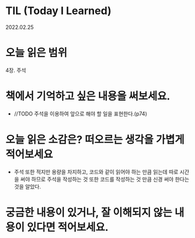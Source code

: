 # TIL (Today I Learned)

2022.02.25

# 오늘 읽은 범위

4장. 주석

# 책에서 기억하고 싶은 내용을 써보세요.

- //TODO 주석을 이용하여 앞으로 해야 할 일을 표현한다.(p74)

# 오늘 읽은 소감은? 떠오르는 생각을 가볍게 적어보세요

- 주석 또한 적지만 용량을 차지하고, 코드와 같이 읽어야 하는 만큼 읽는데 따로 시간을 써야 하므로 주석을 작성하는 것 또한 코드를 작성하는 것 만큼 신경 써야 한다는 것을 알았다.

# 궁금한 내용이 있거나, 잘 이해되지 않는 내용이 있다면 적어보세요.

